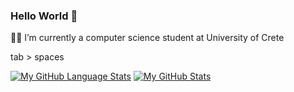 ### Hello World 👋

🧑‍🎓 I’m currently a computer science student at University of Crete

tab > spaces

[![My GitHub Language Stats](https://github-readme-stats.vercel.app/api/top-langs/?username=epap011&langs_count=10&theme=tokyonight)]()
[![My GitHub Stats](https://github-readme-stats.vercel.app/api/?username=epap011&count_private=true&theme=tokyonight&showicons=true)]()
